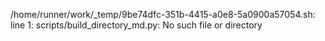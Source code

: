 /home/runner/work/_temp/9be74dfc-351b-4415-a0e8-5a0900a57054.sh: line 1: scripts/build_directory_md.py: No such file or directory

